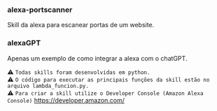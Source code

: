 ### alexa-portscanner
Skill da alexa para escanear portas de um website.

### alexaGPT
Apenas um exemplo de como integrar a alexa com o chatGPT.

:warning: `Todas skills foram desenvolvidas em python.`<br>
:warning: `O código para executar as principais funções da skill estão no arquivo lambda_funcion.py.`<br>
⚠️ `Para criar a skill utilize o Developer Console (Amazon Alexa Console)`  https://developer.amazon.com/<br>
